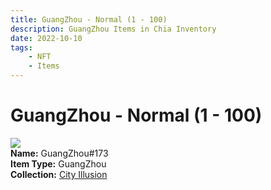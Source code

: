 ```yaml
---
title: GuangZhou - Normal (1 - 100)
description: GuangZhou Items in Chia Inventory
date: 2022-10-10
tags:
    - NFT
    - Items
---
```


# GuangZhou - Normal (1 - 100)
<div class="item_thumbnail">
<img loading="lazy" src="https://ul6oy7rjc3a75b56ah6pecdtgiuaxgleg5g4ffwpitbloks5y45a.arweave.net/ovzsfikWwf6HvgH88ghzMigLmWQ3TcKWz0TCtypdxzo"><br/>
<div><strong>Name:</strong> GuangZhou#173</div>
<div><strong>Item Type:</strong> GuangZhou</div>
<div><strong>Collection:</strong> <a href="https://www.spacescan.io/xch/nft/collection/col1lend2dcn558km4wcwta4xnkfv3xpcmlp9kyt0m909emvfxechlyqdl5ndg">City Illusion</a></div>
</div>

